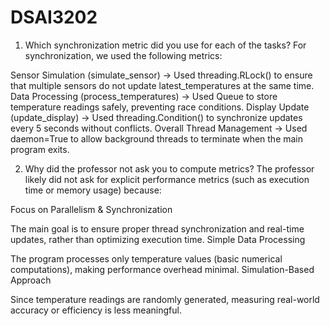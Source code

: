 # DSAI3202

1. Which synchronization metric did you use for each of the tasks?
For synchronization, we used the following metrics:

Sensor Simulation (simulate_sensor) → Used threading.RLock() to ensure that multiple sensors do not update latest_temperatures at the same time.
Data Processing (process_temperatures) → Used Queue to store temperature readings safely, preventing race conditions.
Display Update (update_display) → Used threading.Condition() to synchronize updates every 5 seconds without conflicts.
Overall Thread Management → Used daemon=True to allow background threads to terminate when the main program exits.


2. Why did the professor not ask you to compute metrics?
The professor likely did not ask for explicit performance metrics (such as execution time or memory usage) because:

Focus on Parallelism & Synchronization

The main goal is to ensure proper thread synchronization and real-time updates, rather than optimizing execution time.
Simple Data Processing

The program processes only temperature values (basic numerical computations), making performance overhead minimal.
Simulation-Based Approach

Since temperature readings are randomly generated, measuring real-world accuracy or efficiency is less meaningful.



